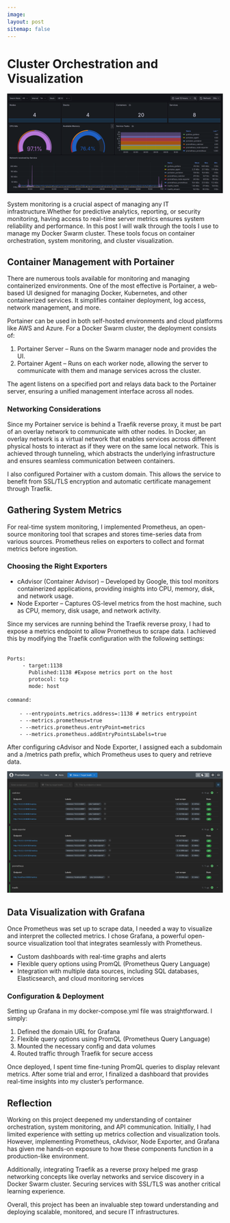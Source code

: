 ```yaml
---
image: 
layout: post
sitemap: false
---
```



# Cluster Orchestration and Visualization
	
<img src="/assets/img/portfolio/metrics/grafana.png" alt="Grafana">



System monitoring is a crucial aspect of managing any IT infrastructure.Whether for predictive analytics, reporting, or security monitoring, having access to real-time server metrics ensures system reliability and performance. In this post I will walk through the tools I use to manage my Docker Swarm cluster. These tools focus on container orchestration, system monitoring, and cluster visualization.

## Container Management with Portainer

There are numerous tools available for monitoring and managing containerized environments. One of the most effective is Portainer, a web-based UI designed for managing Docker, Kubernetes, and other containerized services. It simplifies container deployment, log access, network management, and more.

Portainer can be used in both self-hosted environments and cloud platforms like AWS and Azure. For a Docker Swarm cluster, the deployment consists of:

<ol>
<li>Portainer Server – Runs on the Swarm manager node and provides the UI.
</li>
<li>Portainer Agent – Runs on each worker node, allowing the server to communicate with them and manage services across the cluster.</li>    
</ol>

The agent listens on a specified port and relays data back to the Portainer server, ensuring a unified management interface across all nodes.

### Networking Considerations

Since my Portainer service is behind a Traefik reverse proxy, it must be part of an overlay network to communicate with other nodes. In Docker, an overlay network is a virtual network that enables services across different physical hosts to interact as if they were on the same local network. This is achieved through tunneling, which abstracts the underlying infrastructure and ensures seamless communication between containers.

I also configured Portainer with a custom domain. This allows the service to benefit from SSL/TLS encryption and automatic certificate management through Traefik.


## Gathering System Metrics

For real-time system monitoring, I implemented Prometheus, an open-source monitoring tool that scrapes and stores time-series data from various sources. Prometheus relies on exporters to collect and format metrics before ingestion.

### Choosing the Right Exporters

<ul>
<li>cAdvisor (Container Advisor) – Developed by Google, this tool monitors containerized applications, providing insights into CPU, memory, disk, and network usage.
</li>
<li>Node Exporter – Captures OS-level metrics from the host machine, such as CPU, memory, disk usage, and network activity.</li>    
</ul>

Since my services are running behind the Traefik reverse proxy, I had to expose a metrics endpoint to allow Prometheus to scrape data. I achieved this by modifying the Traefik configuration with the following settings:


```

Ports:
     - target:1138
       Published:1138 #Expose metrics port on the host
       protocol: tcp
       mode: host	

command:

	- --entrypoints.metrics.address=:1138 # metrics entrypoint
	- --metrics.prometheus=true 
	- --metrics.prometheus.entryPoint=metrics
	- --metrics.prometheus.addEntryPointsLabels=true

```

After configuring cAdvisor and Node Exporter, I assigned each a subdomain and a /metrics path prefix, which Prometheus uses to query and retrieve data.

<img src="/assets/img/portfolio/metrics/prometheus.png" alt="prometheus">


## Data Visualization with Grafana

Once Prometheus was set up to scrape data, I needed a way to visualize and interpret the collected metrics. I chose Grafana, a powerful open-source visualization tool that integrates seamlessly with Prometheus.

<ul>
<li>Custom dashboards with real-time graphs and alerts</li>
<li>Flexible query options using PromQL (Prometheus Query Language)</li>
<li>Integration with multiple data sources, including SQL databases, Elasticsearch, and cloud monitoring services</li>
</ul>

### Configuration & Deployment

Setting up Grafana in my docker-compose.yml file was straightforward. I simply:


<ol>
<li>Defined the domain URL for Grafana</li>
<li>Flexible query options using PromQL (Prometheus Query Language)</li>
<li>Mounted the necessary config and data volumes</li>
<li>Routed traffic through Traefik for secure access
</li>
</ol>

Once deployed, I spent time fine-tuning PromQL queries to display relevant metrics. After some trial and error, I finalized a dashboard that provides real-time insights into my cluster’s performance.


## Reflection

Working on this project deepened my understanding of container orchestration, system monitoring, and API communication. Initially, I had limited experience with setting up metrics collection and visualization tools. However, implementing Prometheus, cAdvisor, Node Exporter, and Grafana has given me hands-on exposure to how these components function in a production-like environment.

Additionally, integrating Traefik as a reverse proxy helped me grasp networking concepts like overlay networks and service discovery in a Docker Swarm cluster. Securing services with SSL/TLS was another critical learning experience.

Overall, this project has been an invaluable step toward understanding and deploying scalable, monitored, and secure IT infrastructures.
